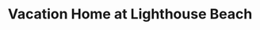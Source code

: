 ---
photo_name: /img/Vacation-Home-Lighthouse.jpg
photo_alt: Vacation Home at Lighthouse Beach in Charleston, OR
title: Vacation Home at Lighthouse Beach
property_name: Vacation Home at Lighthouse Beach
property_category: '4'
address:
  street: 89927 Cape Arago Highway
  street2: 
  city: Charleston
  state: OR
  zip: '97420'
phone_toll_free: 
phone_local: 
units: '1'
cost: '3'
property_description: >-
  Escape to the breathtakingly beautiful S Oregon Coast at this oceanfront home with furnished patio, yard, private beach access, and jaw-dropping lighthouse & sea views. This two-bedroom rental sits a few miles west of Charleston shops & restaurants.
website: 'https://www.vacasa.com/unit.php?UnitID=8052'
amenityList: 
  - amenitySelect: '5'
  - amenitySelect: '6'
  - amenitySelect: '7'
---